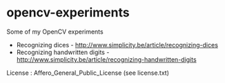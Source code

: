 # opencv-experiments

Some of my OpenCV experiments

* Recognizing dices - http://www.simplicity.be/article/recognizing-dices
* Recognizing handwritten digits - http://www.simplicity.be/article/recognizing-handwritten-digits


License : Affero_General_Public_License (see license.txt)
